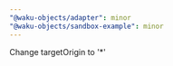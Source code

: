 ```yaml
---
"@waku-objects/adapter": minor
"@waku-objects/sandbox-example": minor
---
```


Change targetOrigin to '\*'
